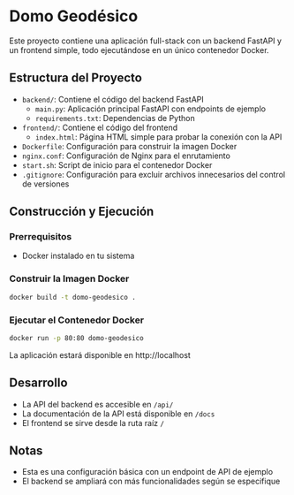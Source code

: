 # Domo Geodésico

Este proyecto contiene una aplicación full-stack con un backend FastAPI y un frontend simple, todo ejecutándose en un único contenedor Docker.

## Estructura del Proyecto

- `backend/`: Contiene el código del backend FastAPI
  - `main.py`: Aplicación principal FastAPI con endpoints de ejemplo
  - `requirements.txt`: Dependencias de Python
- `frontend/`: Contiene el código del frontend
  - `index.html`: Página HTML simple para probar la conexión con la API
- `Dockerfile`: Configuración para construir la imagen Docker
- `nginx.conf`: Configuración de Nginx para el enrutamiento
- `start.sh`: Script de inicio para el contenedor Docker
- `.gitignore`: Configuración para excluir archivos innecesarios del control de versiones

## Construcción y Ejecución

### Prerrequisitos

- Docker instalado en tu sistema

### Construir la Imagen Docker

```bash
docker build -t domo-geodesico .
```

### Ejecutar el Contenedor Docker

```bash
docker run -p 80:80 domo-geodesico
```

La aplicación estará disponible en http://localhost

## Desarrollo

- La API del backend es accesible en `/api/`
- La documentación de la API está disponible en `/docs`
- El frontend se sirve desde la ruta raíz `/`

## Notas

- Esta es una configuración básica con un endpoint de API de ejemplo
- El backend se ampliará con más funcionalidades según se especifique
